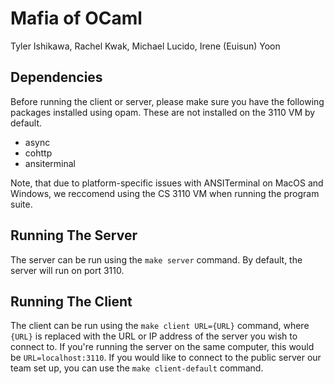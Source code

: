 # Mafia of OCaml

Tyler Ishikawa, Rachel Kwak, Michael Lucido, Irene (Euisun) Yoon

## Dependencies
Before running the client or server, please make sure you have the following
packages installed using opam. These are not installed on the 3110 VM by
default.

* async
* cohttp
* ansiterminal

Note, that due to platform-specific issues with ANSITerminal on MacOS and 
Windows, we reccomend using the CS 3110 VM when running the program suite. 

## Running The Server
The server can be run using the `make server` command. By default, the server
will run on port 3110.

## Running The Client
The client can be run using the `make client URL={URL}` command, where `{URL}`
is replaced with the URL or IP address of the server you wish to connect to.
If you're running the server on the same computer, this would be
`URL=localhost:3110`. If you would like to connect to the public server 
our team set up, you can use the `make client-default` command.
